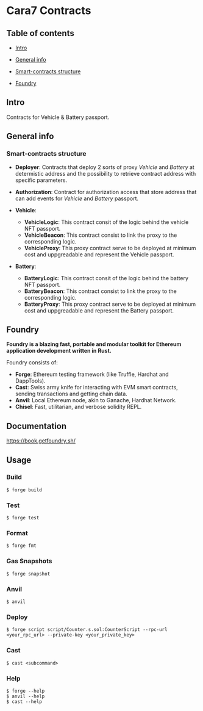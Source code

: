 # Cara7 Contracts

## Table of contents

- [Intro](#intro)

* [General info](#general-info)

* [Smart-contracts structure](#smart-contracts-structure)

* [Foundry](#foundry)

## Intro

Contracts for Vehicle & Battery passport.

## General info

### Smart-contracts structure

- **Deployer**: Contracts that deploy 2 sorts of proxy _Vehicle_ and _Battery_ at determistic address and the possibility to retrieve contract address with specific parameters.

- **Authorization**: Contract for authorization access that store address that can add events for _Vehicle_ and _Battery_ passport.

- **Vehicle**:

  - **VehicleLogic**: This contract consit of the logic behind the vehicle NFT passport.
  - **VehicleBeacon**: This contract consist to link the proxy to the corresponding logic.
  - **VehicleProxy**: This proxy contract serve to be deployed at minimum cost and uppgreadable and represent the Vehicle passport.

- **Battery**:
  - **BatteryLogic**: This contract consit of the logic behind the battery NFT passport.
  - **BatteryBeacon**: This contract consist to link the proxy to the corresponding logic.
  - **BatteryProxy**: This proxy contract serve to be deployed at minimum cost and uppgreadable and represent the Battery passport.

## Foundry

**Foundry is a blazing fast, portable and modular toolkit for Ethereum application development written in Rust.**

Foundry consists of:

- **Forge**: Ethereum testing framework (like Truffle, Hardhat and DappTools).
- **Cast**: Swiss army knife for interacting with EVM smart contracts, sending transactions and getting chain data.
- **Anvil**: Local Ethereum node, akin to Ganache, Hardhat Network.
- **Chisel**: Fast, utilitarian, and verbose solidity REPL.

## Documentation

https://book.getfoundry.sh/

## Usage

### Build

```shell
$ forge build
```

### Test

```shell
$ forge test
```

### Format

```shell
$ forge fmt
```

### Gas Snapshots

```shell
$ forge snapshot
```

### Anvil

```shell
$ anvil
```

### Deploy

```shell
$ forge script script/Counter.s.sol:CounterScript --rpc-url <your_rpc_url> --private-key <your_private_key>
```

### Cast

```shell
$ cast <subcommand>
```

### Help

```shell
$ forge --help
$ anvil --help
$ cast --help
```
